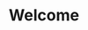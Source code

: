 ---
title: "Welcome"
layout: splash
permalink: /splash-page/
header:
  overlay_filter: "0.5"
  overlay_image: /assets/images/looking_up_web_image_1.jpg
---